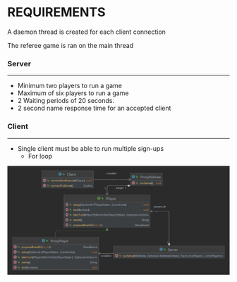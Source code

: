 # REQUIREMENTS

A daemon thread is created for each client connection

The referee game is ran on the main thread

### Server

------------

- Minimum two players to run a game
- Maximum of six players to run a game
- 2 Waiting periods of 20 seconds.
- 2 second name response time for an accepted client

### Client

-------------------

- Single client must be able to run multiple sign-ups
    - For loop

![img.png](RemoteDiagram.png)
